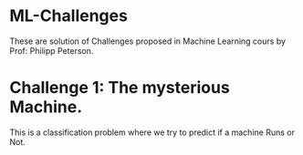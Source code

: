 # ML-Challenges
These are solution of Challenges proposed in Machine Learning cours by Prof: Philipp Peterson.

# Challenge 1: The mysterious Machine.
This is a classification problem where we try to predict if a machine Runs or Not.
